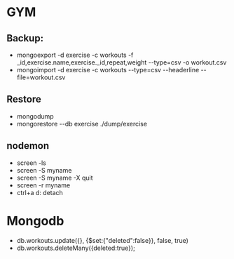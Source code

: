 # GYM


## Backup:
* mongoexport -d exercise -c workouts -f _id,exercise.name,exercise._id,repeat,weight --type=csv -o workout.csv
* mongoimport -d exercise -c workouts --type=csv --headerline --file=workout.csv


## Restore
* mongodump
* mongorestore --db exercise ./dump/exercise

## nodemon
* screen -ls
* screen -S myname
* screen -S myname -X quit
* screen -r myname
* ctrl+a d: detach

# Mongodb
* db.workouts.update({}, {$set:{"deleted":false}}, false, true)
* db.workouts.deleteMany({deleted:true});